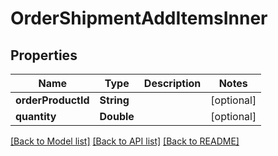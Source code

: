 # OrderShipmentAddItemsInner

## Properties
Name | Type | Description | Notes
------------ | ------------- | ------------- | -------------
**orderProductId** | **String** |  | [optional] 
**quantity** | **Double** |  | [optional] 

[[Back to Model list]](../README.md#documentation-for-models) [[Back to API list]](../README.md#documentation-for-api-endpoints) [[Back to README]](../README.md)


